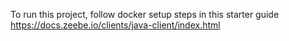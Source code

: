 To run this project, follow docker setup steps in this starter guide
https://docs.zeebe.io/clients/java-client/index.html


